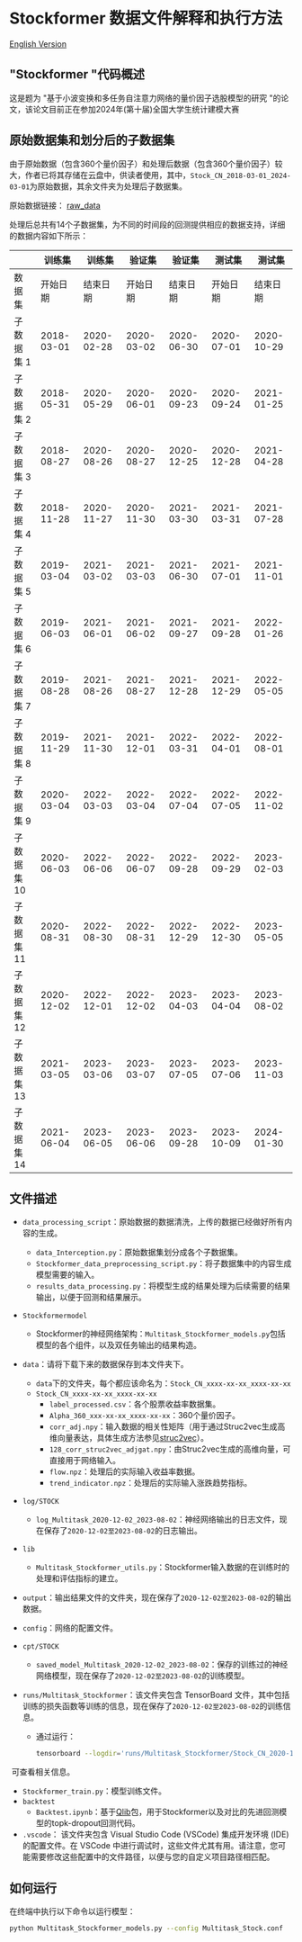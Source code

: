 # Stockformer 数据文件解释和执行方法

[English Version](README.md)

## "Stockformer "代码概述
这是题为 "基于小波变换和多任务自注意力网络的量价因子选股模型的研究 "的论文，该论文目前正在参加2024年(第十届)全国大学生统计建模大赛


## 原始数据集和划分后的子数据集
由于原始数据（包含360个量价因子）和处理后数据（包含360个量价因子）较大，作者已将其存储在云盘中，供读者使用，其中，`Stock_CN_2018-03-01_2024-03-01`为原始数据，其余文件夹为处理后子数据集。

原始数据链接： [raw_data](https://drive.google.com/drive/folders/1V-qq2NtCV0T4ULgYLI05Ev8g5ntoC3io?usp=sharing)

处理后总共有14个子数据集，为不同的时间段的回测提供相应的数据支持，详细的数据内容如下所示：

|             | 训练集     | 训练集     | 验证集     | 验证集     | 测试集     | 测试集     |
| ----------- | ---------- | ---------- | ---------- | ---------- | ---------- | ---------- |
| 数据集      | 开始日期   | 结束日期   | 开始日期   | 结束日期   | 开始日期   | 结束日期   |
| 子数据集 1  | 2018-03-01 | 2020-02-28 | 2020-03-02 | 2020-06-30 | 2020-07-01 | 2020-10-29 |
| 子数据集 2  | 2018-05-31 | 2020-05-29 | 2020-06-01 | 2020-09-23 | 2020-09-24 | 2021-01-25 |
| 子数据集 3  | 2018-08-27 | 2020-08-26 | 2020-08-27 | 2020-12-25 | 2020-12-28 | 2021-04-28 |
| 子数据集 4  | 2018-11-28 | 2020-11-27 | 2020-11-30 | 2021-03-30 | 2021-03-31 | 2021-07-28 |
| 子数据集 5  | 2019-03-04 | 2021-03-02 | 2021-03-03 | 2021-06-30 | 2021-07-01 | 2021-11-01 |
| 子数据集 6  | 2019-06-03 | 2021-06-01 | 2021-06-02 | 2021-09-27 | 2021-09-28 | 2022-01-26 |
| 子数据集 7  | 2019-08-28 | 2021-08-26 | 2021-08-27 | 2021-12-28 | 2021-12-29 | 2022-05-05 |
| 子数据集 8  | 2019-11-29 | 2021-11-30 | 2021-12-01 | 2022-03-31 | 2022-04-01 | 2022-08-01 |
| 子数据集 9  | 2020-03-04 | 2022-03-03 | 2022-03-04 | 2022-07-04 | 2022-07-05 | 2022-11-02 |
| 子数据集 10 | 2020-06-03 | 2022-06-06 | 2022-06-07 | 2022-09-28 | 2022-09-29 | 2023-02-03 |
| 子数据集 11 | 2020-08-31 | 2022-08-30 | 2022-08-31 | 2022-12-29 | 2022-12-30 | 2023-05-05 |
| 子数据集 12 | 2020-12-02 | 2022-12-01 | 2022-12-02 | 2023-04-03 | 2023-04-04 | 2023-08-02 |
| 子数据集 13 | 2021-03-05 | 2023-03-06 | 2023-03-07 | 2023-07-05 | 2023-07-06 | 2023-11-03 |
| 子数据集 14 | 2021-06-04 | 2023-06-05 | 2023-06-06 | 2023-09-28 | 2023-10-09 | 2024-01-30 |


## 文件描述
- `data_processing_script`：原始数据的数据清洗，上传的数据已经做好所有内容的生成。

  - `data_Interception.py`：原始数据集划分成各个子数据集。
  - `Stockformer_data_preprocessing_script.py`：将子数据集中的内容生成模型需要的输入。
  - `results_data_processing.py`：将模型生成的结果处理为后续需要的结果输出，以便于回测和结果展示。

- `Stockformermodel`

  - Stockformer的神经网络架构：`Multitask_Stockformer_models.py`包括模型的各个组件，以及双任务输出的结果构造。

- `data`：请将下载下来的数据保存到本文件夹下。

  - `data`下的文件夹，每个都应该命名为：`Stock_CN_xxxx-xx-xx_xxxx-xx-xx`
  - `Stock_CN_xxxx-xx-xx_xxxx-xx-xx`
    - `label_processed.csv`：各个股票收益率数据集。
    - `Alpha_360_xxx-xx-xx_xxxx-xx-xx`：360个量价因子。
    - `corr_adj.npy`：输入数据的相关性矩阵（用于通过Struc2vec生成高维向量表达，具体生成方法参见[struc2vec](https://github.com/shenweichen/GraphEmbedding/blob/master/examples/struc2vec_flight.py)）。
    - `128_corr_struc2vec_adjgat.npy`：由Struc2vec生成的高维向量，可直接用于网络输入。
    - `flow.npz`：处理后的实际输入收益率数据。
    - `trend_indicator.npz`：处理后的实际输入涨跌趋势指标。

- `log/STOCK`
  - `log_Multitask_2020-12-02_2023-08-02`：神经网络输出的日志文件，现在保存了`2020-12-02至2023-08-02`的日志输出。

- `lib`

  - `Multitask_Stockformer_utils.py`：Stockformer输入数据的在训练时的处理和评估指标的建立。

- `output`：输出结果文件的文件夹，现在保存了`2020-12-02至2023-08-02`的输出数据。

- `config`：网络的配置文件。

- `cpt/STOCK`

  - `saved_model_Multitask_2020-12-02_2023-08-02`：保存的训练过的神经网络模型，现在保存了`2020-12-02至2023-08-02`的训练模型。

- `runs/Multitask_Stockformer`：该文件夹包含 TensorBoard 文件，其中包括训练的损失函数等训练的信息，现在保存了`2020-12-02至2023-08-02`的训练信息。

  - 通过运行：

    ```sh
    tensorboard --logdir='runs/Multitask_Stockformer/Stock_CN_2020-12-02_2023-08-02'
    ```


​				可查看相关信息。

- `Stockformer_train.py`：模型训练文件。
- `backtest`
  - `Backtest.ipynb`：基于[Qlib](https://github.com/microsoft/qlib)包，用于Stockformer以及对比的先进回测模型的topk-dropout回测代码。
- `.vscode`： 该文件夹包含 Visual Studio Code (VSCode) 集成开发环境 (IDE) 的配置文件。在 VSCode 中进行调试时，这些文件尤其有用。请注意，您可能需要修改这些配置中的文件路径，以便与您的自定义项目路径相匹配。


## 如何运行
在终端中执行以下命令以运行模型：

```sh
python Multitask_Stockformer_models.py --config Multitask_Stock.conf
```
